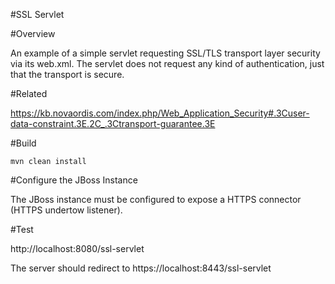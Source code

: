 #SSL Servlet

#Overview

An example of a simple servlet requesting SSL/TLS transport layer security via
its web.xml. The servlet does not request any kind of authentication, just that
the transport is secure. 

#Related

https://kb.novaordis.com/index.php/Web_Application_Security#.3Cuser-data-constraint.3E.2C_.3Ctransport-guarantee.3E

#Build

```
mvn clean install
```

#Configure the JBoss Instance

The JBoss instance must be configured to expose a HTTPS connector (HTTPS undertow listener).

#Test

http://localhost:8080/ssl-servlet 

The server should redirect to https://localhost:8443/ssl-servlet 


